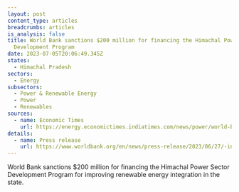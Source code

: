 ```yaml
---
layout: post
content_type: articles
breadcrumbs: articles
is_analysis: false
title: World Bank sanctions $200 million for financing the Himachal Power Sector
  Development Program
date: 2023-07-05T20:06:49.345Z
states:
  - Himachal Pradesh
sectors:
  - Energy
subsectors:
  - Power & Renewable Energy
  - Power
  - Renewables
sources:
  - name: Economic Times
    url: https://energy.economictimes.indiatimes.com/news/power/world-bank-to-provide-usd-200-mn-for-power-sector-reforms-in-himachal/101352338
details:
  - name: Press release
    url: https://www.worldbank.org/en/news/press-release/2023/06/27/-india-world-bank-approves-200-million-to-increase-renewable-energy-penetration-in-himachal-pradesh
---
```

World Bank sanctions $200 million for financing the Himachal Power Sector Development Program for improving renewable energy integration in the state.